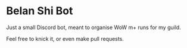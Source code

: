 # Belan Shi Bot

Just a small Discord bot, meant to organise WoW m+ runs for my guild.

Feel free to knick it, or even make pull requests.
